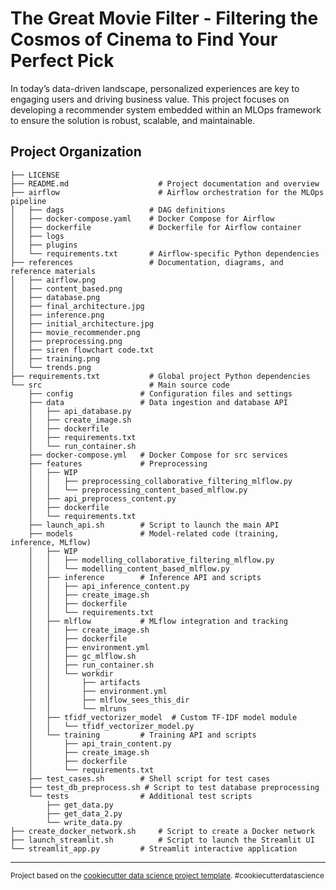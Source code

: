The Great Movie Filter - Filtering the Cosmos of Cinema to Find Your Perfect Pick
==============================

In today’s data-driven landscape, personalized experiences are key to engaging users and driving business value. This project focuses on developing a recommender system embedded within an MLOps framework to ensure the solution is robust, scalable, and maintainable.


Project Organization
------------

    ├── LICENSE                     
    ├── README.md                    # Project documentation and overview
    ├── airflow                      # Airflow orchestration for the MLOps pipeline
    │   ├── dags                   # DAG definitions
    │   ├── docker-compose.yaml    # Docker Compose for Airflow
    │   ├── dockerfile             # Dockerfile for Airflow container
    │   ├── logs                   
    │   ├── plugins               
    │   └── requirements.txt       # Airflow-specific Python dependencies
    ├── references                 # Documentation, diagrams, and reference materials
    │   ├── airflow.png
    │   ├── content_based.png
    │   ├── database.png
    │   ├── final_architecture.jpg
    │   ├── inference.png
    │   ├── initial_architecture.jpg
    │   ├── movie_recommender.png
    │   ├── preprocessing.png
    │   ├── siren flowchart code.txt
    │   ├── training.png
    │   └── trends.png
    ├── requirements.txt           # Global project Python dependencies
    └── src                        # Main source code
        ├── config               # Configuration files and settings
        ├── data                 # Data ingestion and database API
        │   ├── api_database.py
        │   ├── create_image.sh
        │   ├── dockerfile
        │   ├── requirements.txt
        │   └── run_container.sh
        ├── docker-compose.yml   # Docker Compose for src services
        ├── features             # Preprocessing
        │   ├── WIP
        │   │   ├── preprocessing_collaborative_filtering_mlflow.py
        │   │   └── preprocessing_content_based_mlflow.py
        │   ├── api_preprocess_content.py
        │   ├── dockerfile
        │   └── requirements.txt
        ├── launch_api.sh        # Script to launch the main API
        ├── models               # Model-related code (training, inference, MLflow)
        │   ├── WIP
        │   │   ├── modelling_collaborative_filtering_mlflow.py
        │   │   └── modelling_content_based_mlflow.py
        │   ├── inference        # Inference API and scripts
        │   │   ├── api_inference_content.py
        │   │   ├── create_image.sh
        │   │   ├── dockerfile
        │   │   └── requirements.txt
        │   ├── mlflow           # MLflow integration and tracking
        │   │   ├── create_image.sh
        │   │   ├── dockerfile
        │   │   ├── environment.yml
        │   │   ├── gc_mlflow.sh
        │   │   ├── run_container.sh
        │   │   └── workdir
        │   │       ├── artifacts
        │   │       ├── environment.yml
        │   │       ├── mlflow_sees_this_dir
        │   │       └── mlruns
        │   ├── tfidf_vectorizer_model  # Custom TF-IDF model module
        │   │   └── tfidf_vectorizer_model.py
        │   └── training         # Training API and scripts
        │       ├── api_train_content.py
        │       ├── create_image.sh
        │       ├── dockerfile
        │       └── requirements.txt
        ├── test_cases.sh        # Shell script for test cases
        ├── test_db_preprocess.sh # Script to test database preprocessing
        └── tests                # Additional test scripts
            ├── get_data.py
            ├── get_data_2.py
            └── write_data.py
    ├── create_docker_network.sh     # Script to create a Docker network
    ├── launch_streamlit.sh          # Script to launch the Streamlit UI    
    └── streamlit_app.py         # Streamlit interactive application

--------

<p><small>Project based on the <a target="_blank" href="https://drivendata.github.io/cookiecutter-data-science/">cookiecutter data science project template</a>. #cookiecutterdatascience</small></p>
